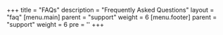 +++
title = "FAQs"
description = "Frequently Asked Questions"
layout = "faq"
[menu.main]
  parent = "support"
  weight = 6
[menu.footer]
  parent = "support"
  weight = 6
  pre = '<i class="fas fa-fw fa-question-circle me-1"></i>'
+++

